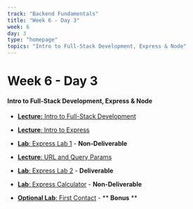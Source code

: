 ```yaml
---
track: "Backend Fundamentals"
title: "Week 6 - Day 3"
week: 6
day: 3
type: "homepage"
topics: "Intro to Full-Stack Development, Express & Node"
---
```


# Week 6 - Day 3

#### Intro to Full-Stack Development, Express & Node

- [**Lecture:** Intro to Full-Stack Development](/backend-fundamentals/week-6/day-3/lecture-materials/intro-to-full-stack-development/)
- [**Lecture**: Intro to Express](/backend-fundamentals/week-6/day-3/lecture-materials/intro-to-express/)
- [**Lab**: Express Lab 1](/backend-fundamentals/week-6/day-3/labs/express-lab-1/) - **Non-Deliverable**
- [**Lecture**: URL and Query Params](/backend-fundamentals/week-6/day-3/lecture-materials/url-and-query-params)
- [**Lab**: Express Lab 2](/backend-fundamentals/week-6/day-3/labs/express-lab-2/) - **Deliverable**
- [**Lab**: Express Calculator](/backend-fundamentals/week-6/day-3/labs/express-calculator/) - **Non-Deliverable**


- [**Optional Lab**: First Contact](/backend-fundamentals/week-6/day-3/labs/super-bonus-first-contact/) - ** **Bonus** **